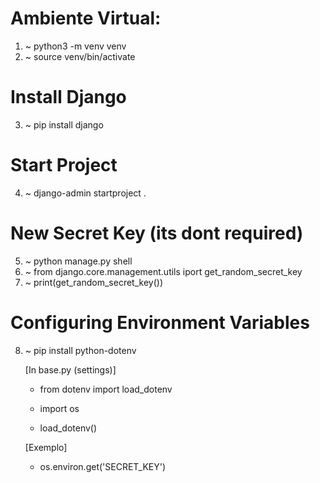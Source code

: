 # Ambiente Virtual:
01. ~ python3 -m venv venv
02. ~ source venv/bin/activate

# Install Django
03. ~ pip install django

# Start Project
04. ~ django-admin startproject <name-project> . 

# New Secret Key (its dont required)
05. ~ python manage.py shell
06. ~ from django.core.management.utils iport get_random_secret_key
07. ~ print(get_random_secret_key())

# Configuring Environment Variables
08. ~ pip install python-dotenv

    [In base.py (settings)]
    * from dotenv import load_dotenv
    * import os

    * load_dotenv()

    [Exemplo]
    * os.environ.get('SECRET_KEY')
